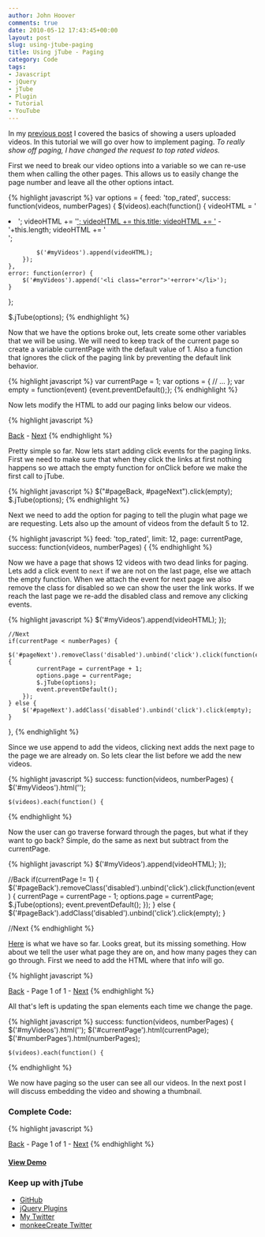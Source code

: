```yaml
---
author: John Hoover
comments: true
date: 2010-05-12 17:43:45+00:00
layout: post
slug: using-jtube-paging
title: Using jTube - Paging
category: Code
tags:
- Javascript
- jQuery
- jTube
- Plugin
- Tutorial
- YouTube
---
```


In my [previous post](/2010/05/07/using-jtube-basics/) I covered the basics of showing a users uploaded videos. In this tutorial we will go over how to implement paging. _To really show off paging, I have changed the request to top rated videos._

First we need to break our video options into a variable so we can re-use them when calling the other pages. This allows us to easily change the page number and leave all the other options intact.

{% highlight javascript %}
var options = {
    feed: 'top_rated',
    success: function(videos, numberPages) {
        $(videos).each(function() {
            videoHTML = '<li>';
            videoHTML += '<a href="'+this.link+'" target="_blank">';
            videoHTML += this.title;
            videoHTML += '</a> - '+this.length;
            videoHTML += '</li>';

            $('#myVideos').append(videoHTML);
        });
    },
    error: function(error) {
        $('#myVideos').append('<li class="error">'+error+'</li>');
    }
};

$.jTube(options);
{% endhighlight %}

<!-- /excerpt -->

Now that we have the options broke out, lets create some other variables that we will be using. We will need to keep track of the current page so create a variable currentPage with the default value of 1. Also a function that ignores the click of the paging link by preventing the default link behavior.

{% highlight javascript %}
var currentPage = 1;
var options = {
    // ...
};
var empty = function(event) {event.preventDefault();};
{% endhighlight %}

Now lets modify the HTML to add our paging links below our videos.

{% highlight javascript %}
<ul id="myVideos"></ul>
<a href="" id="pageBack" class="disabled">Back</a> - <a href="" id="pageNext" class="disabled">Next</a>
{% endhighlight %}

Pretty simple so far. Now lets start adding click events for the paging links. First we need to make sure that when they click the links at first nothing happens so we attach the empty function for onClick before we make the first call to jTube.

{% highlight javascript %}
$("#pageBack, #pageNext").click(empty);
$.jTube(options);
{% endhighlight %}

Next we need to add the option for paging to tell the plugin what page we are requesting. Lets also up the amount of videos from the default 5 to 12.

{% highlight javascript %}
feed: 'top_rated',
limit: 12,
page: currentPage,
success: function(videos, numberPages) {
{% endhighlight %}

Now we have a page that shows 12 videos with two dead links for paging. Lets add a click event to `next` if we are not on the last page, else we attach the empty function. When we attach the event for next page we also remove the class for disabled so we can show the user the link works. If we reach the last page we re-add the disabled class and remove any clicking events.

{% highlight javascript %}
        $('#myVideos').append(videoHTML);
    });

    //Next
    if(currentPage < numberPages) {
        $('#pageNext').removeClass('disabled').unbind('click').click(function(event) {
            currentPage = currentPage + 1;
            options.page = currentPage;
            $.jTube(options);
            event.preventDefault();
        });
    } else {
        $('#pageNext').addClass('disabled').unbind('click').click(empty);
    }
},
{% endhighlight %}

Since we use append to add the videos, clicking next adds the next page to the page we are already on. So lets clear the list before we add the new videos.

{% highlight javascript %}
success: function(videos, numberPages) {
    $('#myVideos').html('');

    $(videos).each(function() {
{% endhighlight %}

Now the user can go traverse forward through the pages, but what if they want to go back? Simple, do the same as next but subtract from the currentPage.

{% highlight javascript %}
    $('#myVideos').append(videoHTML);
});

//Back
if(currentPage != 1) {
    $('#pageBack').removeClass('disabled').unbind('click').click(function(event) {
        currentPage = currentPage - 1;
        options.page = currentPage;
        $.jTube(options);
        event.preventDefault();
    });
} else {
    $('#pageBack').addClass('disabled').unbind('click').click(empty);
}

//Next
{% endhighlight %}

[Here](/demo/use-jtube-paging/alpha.html) is what we have so far. Looks great, but its missing something. How about we tell the user what page they are on, and how many pages they can go through. First we need to add the HTML where that info will go.

{% highlight javascript %}
<ul id="myVideos"></ul>
<a href="" id="pageBack" class="disabled">Back</a> - Page <span id="currentPage">1</span> of <span id="numberPages">1</span> - <a href="" id="pageNext" class="disabled">Next</a>
{% endhighlight %}

All that's left is updating the span elements each time we change the page.

{% highlight javascript %}
success: function(videos, numberPages) {
    $('#myVideos').html('');
    $('#currentPage').html(currentPage);
    $('#numberPages').html(numberPages);

    $(videos).each(function() {
{% endhighlight %}

We now have paging so the user can see all our videos. In the next post I will discuss embedding the video and showing a thumbnail.

### Complete Code:

{% highlight javascript %}
<script type="text/javascript">
var currentPage = 1;
var options = {
    feed: 'top_rated',
    limit: 12,
    page: currentPage,
    success: function(videos, numberPages) {
        $('#myVideos').html('');
        $('#currentPage').html(currentPage);
        $('#numberPages').html(numberPages);

        $(videos).each(function() {
            videoHTML = '<li>';
            videoHTML += '<a href="'+this.link+'" target="_blank">';
            videoHTML += this.title;
            videoHTML += '</a> - '+this.length;
            videoHTML += '</li>';

            $('#myVideos').append(videoHTML);
        });

        //Back
        if(currentPage != 1) {
            $('#pageBack').removeClass('disabled').unbind('click').click(function(event) {
                currentPage = currentPage - 1;
                options.page = currentPage;
                $.jTube(options);
                event.preventDefault();
            });
        } else {
            $('#pageBack').addClass('disabled').unbind('click').click(empty);
        }

        //Next
        if(currentPage < numberPages) {
            $('#pageNext').removeClass('disabled').unbind('click').click(function(event) {
                currentPage = currentPage + 1;
                options.page = currentPage;
                $.jTube(options);
                event.preventDefault();
            });
        } else {
            $('#pageNext').addClass('disabled').unbind('click').click(empty);
        }
    },
    error: function(error) {
        $('#myVideos').append('<li class="error">'+error+'</li>');
    }
};
var empty = function(event) {event.preventDefault();};

$("#pageBack, #pageNext").click(empty);
$.jTube(options);
</script>
<ul id="myVideos"></ul>
<a href="" id="pageBack" class="disabled">Back</a> - Page <span id="currentPage">1</span> of <span id="numberPages">1</span> - <a href="" id="pageNext" class="disabled">Next</a>
{% endhighlight %}

#### [View Demo](/demo/use-jtube-paging/final.html)

### Keep up with jTube

  * [GitHub](http://github.com/monkeecreate/jTube)
  * [jQuery Plugins](http://plugins.jquery.com/project/jTube)
  * [My Twitter](http://twitter.com/defvayne23)
  * [monkeeCreate Twitter](http://twitter.com/monkeecreate)
